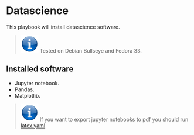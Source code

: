 # Datascience

This playbook will install datascience software.

> ![INFORMATION](../imgs/information-icon.png) Tested on Debian Bullseye and Fedora 33.

## Installed software

+ Jupyter notebook.
+ Pandas.
+ Matplotlib.

> ![INFORMATION](../imgs/information-icon.png) If you want to export jupyter notebooks to pdf you should run [latex.yaml](latex.yaml)